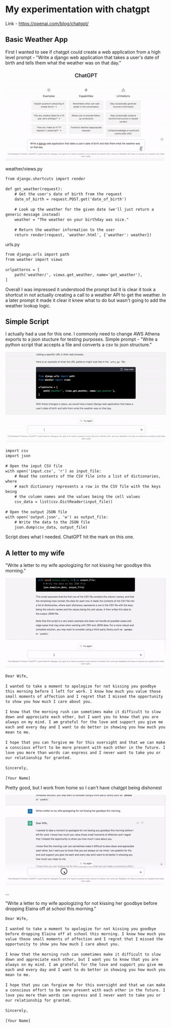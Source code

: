 # My experimentation with chatgpt

Link - https://openai.com/blog/chatgpt/

## Basic Weather App

First I wanted to see if chatgpt could create a web application from a high level prompt - "Write a django web application that takes a user's date of birth and tells them what the weather was on that day."

![alt text](images/weather_app.gif?raw=true "Weather App")

weather/views.py
```
from django.shortcuts import render

def get_weather(request):
    # Get the user's date of birth from the request
    date_of_birth = request.POST.get('date_of_birth')

    # Look up the weather for the given date (we'll just return a generic message instead)
    weather = "The weather on your birthday was nice."

    # Return the weather information to the user
    return render(request, 'weather.html', {'weather': weather})

```

urls.py
```
from django.urls import path
from weather import views

urlpatterns = [
    path('weather/', views.get_weather, name='get_weather'),
]

```

Overall I was impressed it understood the prompt but it is clear it took a shortcut in not actually creating a call to a weather API to get the weather.  In a later prompt it made it clear it knew what to do but wasn't going to add the weather lookup logic.

## Simple Script

I actually had a use for this one.  I commonly need to change AWS Athena exports to a json stucture for testing purposes.  Simple prompt - "Write a python script that accepts a file and converts a csv to json structure."


![alt text](images/csv_to_json.gif?raw=true "Json Script")


```
import csv
import json

# Open the input CSV file
with open('input.csv', 'r') as input_file:
    # Read the contents of the CSV file into a list of dictionaries, where
    # each dictionary represents a row in the CSV file with the keys being
    # the column names and the values being the cell values
    csv_data = list(csv.DictReader(input_file))

# Open the output JSON file
with open('output.json', 'w') as output_file:
    # Write the data to the JSON file
    json.dump(csv_data, output_file)

```

Script does what I needed.  ChatGPT hit the mark on this one.

## A letter to my wife


"Write a letter to my wife apologizing for not kissing her goodbye this morning."

![alt text](images/letter1.gif?raw=true "Letter 1")

```
Dear Wife,

I wanted to take a moment to apologize for not kissing you goodbye this morning before I left for work. I know how much you value those small moments of affection and I regret that I missed the opportunity to show you how much I care about you.

I know that the morning rush can sometimes make it difficult to slow down and appreciate each other, but I want you to know that you are always on my mind. I am grateful for the love and support you give me each and every day and I want to do better in showing you how much you mean to me.

I hope that you can forgive me for this oversight and that we can make a conscious effort to be more present with each other in the future. I love you more than words can express and I never want to take you or our relationship for granted.

Sincerely,

[Your Name]
```

Pretty good, but I work from home so I can't have chatgpt being dishonest

![alt text](images/letter2.gif?raw=true "Letter 2")

...

"Write a letter to my wife apologizing for not kissing her goodbye before dropping Elaina off at school this morning."

```
Dear Wife,

I wanted to take a moment to apologize for not kissing you goodbye before dropping Elaina off at school this morning. I know how much you value those small moments of affection and I regret that I missed the opportunity to show you how much I care about you.

I know that the morning rush can sometimes make it difficult to slow down and appreciate each other, but I want you to know that you are always on my mind. I am grateful for the love and support you give me each and every day and I want to do better in showing you how much you mean to me.

I hope that you can forgive me for this oversight and that we can make a conscious effort to be more present with each other in the future. I love you more than words can express and I never want to take you or our relationship for granted.

Sincerely,

[Your Name]





```

